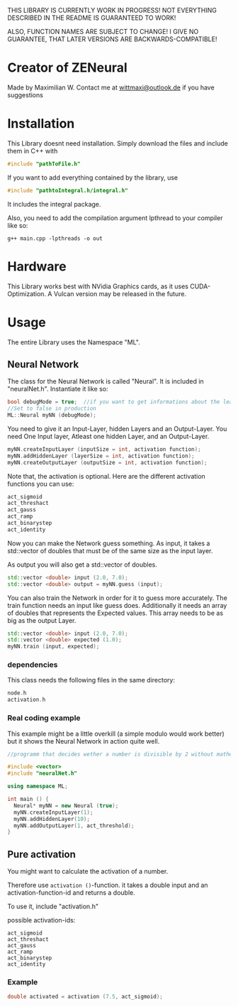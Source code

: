 THIS LIBRARY IS CURRENTLY WORK IN PROGRESS! 
NOT EVERYTHING DESCRIBED IN THE README IS GUARANTEED TO WORK!

ALSO, FUNCTION NAMES ARE SUBJECT TO CHANGE! 
I GIVE NO GUARANTEE, THAT LATER VERSIONS ARE BACKWARDS-COMPATIBLE!

# Creator of ZENeural
Made by Maximilian W. 
Contact me at wittmaxi@outlook.de if you have suggestions

# Installation
This Library doesnt need installation. Simply download the files and include them in C++ with 
```c++
#include "pathToFile.h"
```
If you want to add everything contained by the library, use 
```c++
#include "pathtoIntegral.h/integral.h"
```
It includes the integral package.

Also, you need to add the compilation argument lpthread to your compiler like so:

```
g++ main.cpp -lpthreads -o out
```


# Hardware 
This Library works best with NVidia Graphics cards, as it uses CUDA-Optimization. A Vulcan version may be released in the future.

# Usage 
The entire Library uses the Namespace "ML".

## Neural Network

The class for the Neural Network is called "Neural". It is included in "neuralNet.h".
Instantiate it like so:

``` c++
bool debugMode = true;  //if you want to get informations about the learning process. 
//Set to false in production
ML::Neural myNN (debugMode);
```

You need to give it an Input-Layer, hidden Layers and an Output-Layer. 
You need One Input layer, Atleast one hidden Layer, and an Output-Layer.

```c++
myNN.createInputLayer (inputSize = int, activation function);
myNN.addHiddenLayer (layerSize = int, activation function);
myNN.createOutputLayer (outputSize = int, activation function);
```
Note that, the activation is optional.
Here are the different activation functions you can use: 
```c++
act_sigmoid
act_threshact
act_gauss
act_ramp
act_binarystep
act_identity
```


Now you can make the Network guess something. As input, it takes a std::vector of doubles that must be of the same size as the input layer.

As output you will also get a std::vector of doubles. 

```c++
std::vector <double> input (2.0, 7.0);
std::vector <double> output = myNN.guess (input);
```

You can also train the Network in order for it to guess more accurately.
The train function needs an input like guess does. Additionally it needs an array of doubles that represents the Expected values. This array needs to be as big as the output Layer.

```c++
std::vector <double> input (2.0, 7.0);
std::vector <double> expected (1.0);
myNN.train (input, expected);
```

### dependencies
This class needs the following files in the same directory:
```c++
node.h
activation.h
```

### Real coding example

This example might be a little overkill (a simple modulo would work better) but it shows the Neural 
Network in action quite well.

```c++
//programm that decides wether a number is divisible by 2 without mathematical operators

#include <vector>
#include "neuralNet.h"

using namespace ML;

int main () {
  Neural* myNN = new Neural (true);
  myNN.createInputLayer(1); 
  myNN.addHiddenLayer(10);
  myNN.addOutputLayer(1, act_threshold);
}


```

## Pure activation

You might want to calculate the activation of a number.

Therefore use ```activation ()```-function.
it takes a double input and an activation-function-id and returns a double.

To use it, include "activation.h"

possible activation-ids: 
```
act_sigmoid
act_threshact
act_gauss
act_ramp
act_binarystep
act_identity
```

### Example
```c++
double activated = activation (7.5, act_sigmoid);
```
